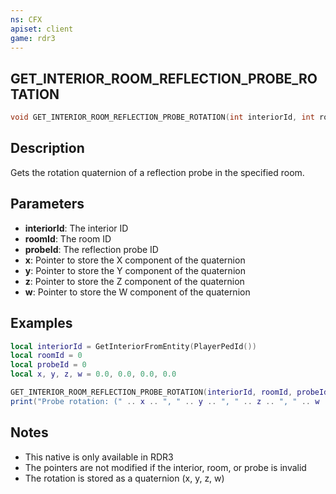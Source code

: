 ```yaml
---
ns: CFX
apiset: client
game: rdr3
---
```

## GET_INTERIOR_ROOM_REFLECTION_PROBE_ROTATION

```c
void GET_INTERIOR_ROOM_REFLECTION_PROBE_ROTATION(int interiorId, int roomId, int probeId, float* x, float* y, float* z, float* w);
```

## Description

Gets the rotation quaternion of a reflection probe in the specified room.

## Parameters

* **interiorId**: The interior ID
* **roomId**: The room ID
* **probeId**: The reflection probe ID
* **x**: Pointer to store the X component of the quaternion
* **y**: Pointer to store the Y component of the quaternion
* **z**: Pointer to store the Z component of the quaternion
* **w**: Pointer to store the W component of the quaternion

## Examples

```lua
local interiorId = GetInteriorFromEntity(PlayerPedId())
local roomId = 0
local probeId = 0
local x, y, z, w = 0.0, 0.0, 0.0, 0.0

GET_INTERIOR_ROOM_REFLECTION_PROBE_ROTATION(interiorId, roomId, probeId, x, y, z, w)
print("Probe rotation: (" .. x .. ", " .. y .. ", " .. z .. ", " .. w .. ")")
```

## Notes

- This native is only available in RDR3
- The pointers are not modified if the interior, room, or probe is invalid
- The rotation is stored as a quaternion (x, y, z, w)
